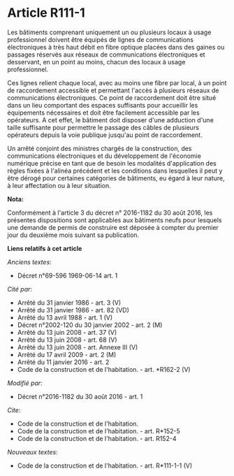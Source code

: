 # Article R111-1

Les bâtiments comprenant uniquement un ou plusieurs locaux à usage professionnel  doivent être équipés de lignes de
communications électroniques à très haut débit en fibre optique placées dans des gaines ou passages réservés aux réseaux de
communications électroniques et desservant, en un point au moins, chacun des locaux à usage professionnel. 

Ces lignes relient chaque local, avec au moins une fibre par local, à un point de raccordement accessible et permettant
l'accès à plusieurs réseaux de communications électroniques. Ce point de raccordement doit être situé dans un lieu comportant
des espaces suffisants pour accueillir les équipements nécessaires et doit être facilement accessible par les opérateurs. A
cet effet, le bâtiment doit disposer d'une adduction d'une taille suffisante pour permettre le passage des câbles de
plusieurs opérateurs depuis la voie publique jusqu'au point de raccordement. 

Un arrêté conjoint des ministres chargés de la construction, des communications électroniques et du développement de
l'économie numérique précise en tant que de besoin les modalités d'application des règles fixées à l'alinéa précédent et les
conditions dans lesquelles il peut y être dérogé pour certaines catégories de bâtiments, eu égard à leur nature, à leur
affectation ou à leur situation.

**Nota:**

Conformément à l'article 3 du décret n° 2016-1182 du 30 août 2016, les présentes dispositions sont applicables aux bâtiments
neufs pour lesquels une demande de permis de construire est déposée à compter du premier jour du deuxième mois suivant sa
publication.

**Liens relatifs à cet article**

_Anciens textes_:

  - Décret n°69-596 1969-06-14 art. 1

_Cité par_:

  - Arrêté du 31 janvier 1986 - art. 3 (V)
  - Arrêté du 31 janvier 1986 - art. 82 (VD)
  - Arrêté du 13 avril 1988 - art. 1 (V)
  - Décret n°2002-120 du 30 janvier 2002 - art. 2 (M)
  - Arrêté du 13 juin 2008 - art. 37 (V)
  - Arrêté du 13 juin 2008 - art. 68 (V)
  - Arrêté du 13 juin 2008 - art. Annexe III (V)
  - Arrêté du 17 avril 2009 - art. 2 (M)
  - Arrêté du 11 janvier 2016 - art. 2
  - Code de la construction et de l'habitation. - art. *R162-2 (V)

_Modifié par_:

  - Décret n°2016-1182 du 30 août 2016 - art. 1

_Cite_:

  - Code de la construction et de l'habitation.
  - Code de la construction et de l'habitation. - art. R*152-5
  - Code de la construction et de l'habitation. - art. R152-4

_Nouveaux textes_:

  - Code de la construction et de l'habitation. - art. R*111-1-1 (V)
